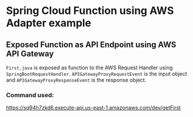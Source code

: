 # Spring Cloud Function using AWS Adapter example

## Exposed Function as API Endpoint using AWS API Gateway
`First.java` is exposed as function to the AWS Request Handler using `SpringBootRequestHandler`.
`APIGatewayProxyRequestEvent` is the input object and `APIGatewayProxyResponseEvent` is the response object.

### Command used:

https://sq94h7zkd6.execute-api.us-east-1.amazonaws.com/dev/getFirst
```